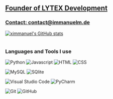 
## [Founder of LYTEX Development](https://github.com/immanuel-development)
### [Contact: contact@immanuelm.de](mailto:contact@immanuelm.de)



[![ximmanuel's GitHub stats](https://github-readme-stats.vercel.app/api?username=ximmanuel&theme=dark&show_icons=true)](https://github.com/anuraghazra/github-readme-stats)


#

### Languages and Tools I use

![Python](https://img.shields.io/badge/-Python-333333?style=for-the-badge&logo=Python)
![Javascript](https://img.shields.io/badge/-Javascript-333333?style=for-the-badge&logo=Javascript)
![HTML](https://img.shields.io/badge/-HTML-333333?style=for-the-badge&logo=HTML5)
![CSS](https://img.shields.io/badge/-CSS-333333?style=for-the-badge&logo=CSS3)

![MySQL](https://img.shields.io/badge/-MySQL-333333?style=for-the-badge&logo=MySQL)
![SQlite](https://img.shields.io/badge/-SQlite-333333?style=for-the-badge&logo=SQlite)

![Visual Studio Code](https://img.shields.io/badge/-visual%20studio%20code-333333?style=for-the-badge&logo=visualstudiocode)
![PyCharm](https://img.shields.io/badge/-pycharm-333333?style=for-the-badge&logo=pycharm)

![Git](https://img.shields.io/badge/-Git-333333?style=for-the-badge&logo=git)
![GitHub](https://img.shields.io/badge/-GitHub-333333?style=for-the-badge&logo=github)


